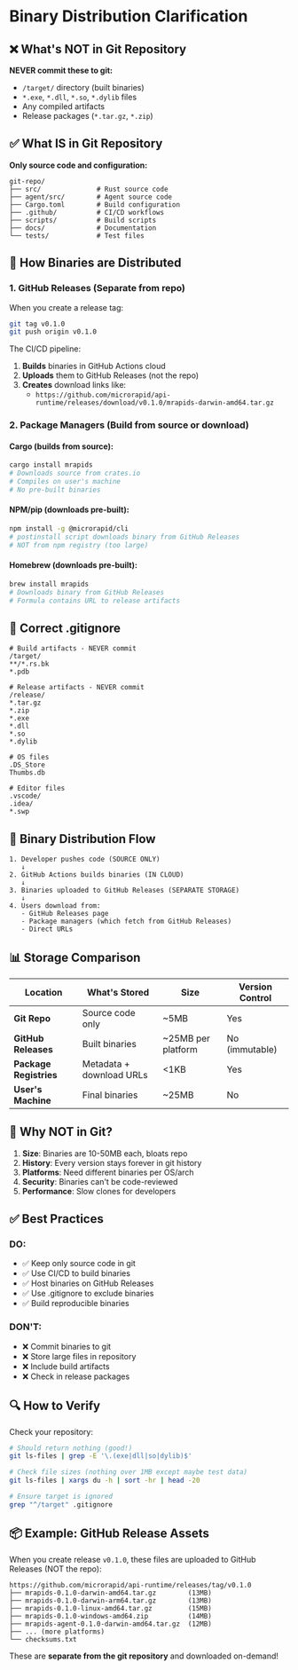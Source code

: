 # Binary Distribution Clarification

## ❌ What's NOT in Git Repository

**NEVER commit these to git:**
- `/target/` directory (built binaries)
- `*.exe`, `*.dll`, `*.so`, `*.dylib` files
- Any compiled artifacts
- Release packages (`*.tar.gz`, `*.zip`)

## ✅ What IS in Git Repository

**Only source code and configuration:**
```
git-repo/
├── src/              # Rust source code
├── agent/src/        # Agent source code
├── Cargo.toml        # Build configuration
├── .github/          # CI/CD workflows
├── scripts/          # Build scripts
├── docs/             # Documentation
└── tests/            # Test files
```

## 🚀 How Binaries are Distributed

### 1. **GitHub Releases** (Separate from repo)

When you create a release tag:
```bash
git tag v0.1.0
git push origin v0.1.0
```

The CI/CD pipeline:
1. **Builds** binaries in GitHub Actions cloud
2. **Uploads** them to GitHub Releases (not the repo)
3. **Creates** download links like:
   - `https://github.com/microrapid/api-runtime/releases/download/v0.1.0/mrapids-darwin-amd64.tar.gz`

### 2. **Package Managers** (Build from source or download)

#### Cargo (builds from source):
```bash
cargo install mrapids
# Downloads source from crates.io
# Compiles on user's machine
# No pre-built binaries
```

#### NPM/pip (downloads pre-built):
```bash
npm install -g @microrapid/cli
# postinstall script downloads binary from GitHub Releases
# NOT from npm registry (too large)
```

#### Homebrew (downloads pre-built):
```bash
brew install mrapids
# Downloads binary from GitHub Releases
# Formula contains URL to release artifacts
```

## 📁 Correct .gitignore

```gitignore
# Build artifacts - NEVER commit
/target/
**/*.rs.bk
*.pdb

# Release artifacts - NEVER commit
/release/
*.tar.gz
*.zip
*.exe
*.dll
*.so
*.dylib

# OS files
.DS_Store
Thumbs.db

# Editor files
.vscode/
.idea/
*.swp
```

## 🔄 Binary Distribution Flow

```
1. Developer pushes code (SOURCE ONLY)
   ↓
2. GitHub Actions builds binaries (IN CLOUD)
   ↓
3. Binaries uploaded to GitHub Releases (SEPARATE STORAGE)
   ↓
4. Users download from:
   - GitHub Releases page
   - Package managers (which fetch from GitHub Releases)
   - Direct URLs
```

## 📊 Storage Comparison

| Location | What's Stored | Size | Version Control |
|----------|--------------|------|-----------------|
| **Git Repo** | Source code only | ~5MB | Yes |
| **GitHub Releases** | Built binaries | ~25MB per platform | No (immutable) |
| **Package Registries** | Metadata + download URLs | <1KB | Yes |
| **User's Machine** | Final binaries | ~25MB | No |

## 🚫 Why NOT in Git?

1. **Size**: Binaries are 10-50MB each, bloats repo
2. **History**: Every version stays forever in git history
3. **Platforms**: Need different binaries per OS/arch
4. **Security**: Binaries can't be code-reviewed
5. **Performance**: Slow clones for developers

## ✅ Best Practices

### DO:
- ✅ Keep only source code in git
- ✅ Use CI/CD to build binaries
- ✅ Host binaries on GitHub Releases
- ✅ Use .gitignore to exclude binaries
- ✅ Build reproducible binaries

### DON'T:
- ❌ Commit binaries to git
- ❌ Store large files in repository  
- ❌ Include build artifacts
- ❌ Check in release packages

## 🔍 How to Verify

Check your repository:
```bash
# Should return nothing (good!)
git ls-files | grep -E '\.(exe|dll|so|dylib)$'

# Check file sizes (nothing over 1MB except maybe test data)
git ls-files | xargs du -h | sort -hr | head -20

# Ensure target is ignored
grep "^/target" .gitignore
```

## 📦 Example: GitHub Release Assets

When you create release `v0.1.0`, these files are uploaded to GitHub Releases (NOT the repo):

```
https://github.com/microrapid/api-runtime/releases/tag/v0.1.0
├── mrapids-0.1.0-darwin-amd64.tar.gz        (13MB)
├── mrapids-0.1.0-darwin-arm64.tar.gz        (13MB)
├── mrapids-0.1.0-linux-amd64.tar.gz         (15MB)
├── mrapids-0.1.0-windows-amd64.zip          (14MB)
├── mrapids-agent-0.1.0-darwin-amd64.tar.gz  (12MB)
├── ... (more platforms)
└── checksums.txt
```

These are **separate from the git repository** and downloaded on-demand!